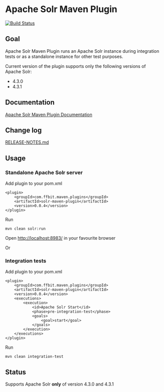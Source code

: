 # Apache Solr Maven Plugin

[![Build Status](https://travis-ci.org/ffbit/solr-maven-plugin.png)](https://travis-ci.org/ffbit/solr-maven-plugin)

## Goal

Apache Solr Maven Plugin runs an Apache Solr instance during integration tests
or as a standalone instance for other test purposes.

Current version of the plugin supports only the following versions of
Apache Solr:

  * 4.3.0
  * 4.3.1

## Documentation

[Apache Solr Maven Plugin Documentation](http://ffbit.github.io/solr-maven-plugin/)

## Change log

[RELEASE-NOTES.md](RELEASE-NOTES.md)

## Usage

### Standalone Apache Solr server

Add plugin to your pom.xml

    <plugin>
        <groupId>com.ffbit.maven.plugins</groupId>
        <artifactId>solr-maven-plugin</artifactId>
        <version>0.0.4</version>
    </plugin>

Run

    mvn clean solr:run

Open <http://localhost:8983/> in your favourite browser

Or

### Integration tests

Add plugin to your pom.xml

    <plugin>
        <groupId>com.ffbit.maven.plugins</groupId>
        <artifactId>solr-maven-plugin</artifactId>
        <version>0.0.4</version>
        <executions>
            <execution>
                <id>Apache Solr Start</id>
                <phase>pre-integration-test</phase>
                <goals>
                    <goal>start</goal>
                </goals>
            </execution>
        </executions>
    </plugin>

Run

    mvn clean integration-test


## Status

Supports Apache Solr **only** of version 4.3.0 and 4.3.1
